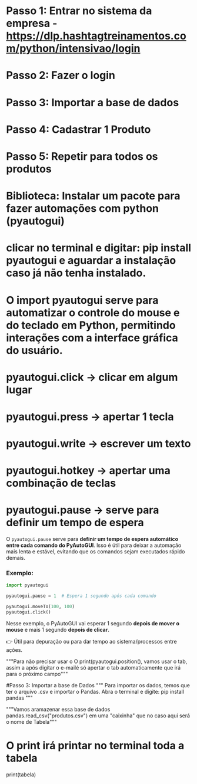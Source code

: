 # Passo 1: Entrar no sistema da empresa - https://dlp.hashtagtreinamentos.com/python/intensivao/login

# Passo 2: Fazer o login
# Passo 3: Importar a base de dados
# Passo 4: Cadastrar 1 Produto
# Passo 5: Repetir para todos os produtos

# Biblioteca: Instalar um pacote para fazer automações com python (pyautogui)
# clicar no terminal  e digitar: pip install pyautogui e aguardar a instalação caso já não tenha instalado.

# O import pyautogui serve para automatizar o controle do mouse e do teclado em Python, permitindo interações com a interface gráfica do usuário.

# pyautogui.click -> clicar em algum lugar
# pyautogui.press -> apertar 1 tecla
# pyautogui.write -> escrever um texto
# pyautogui.hotkey -> apertar uma combinação de teclas
# pyautogui.pause -> serve para definir um tempo de espera 


O `pyautogui.pause` serve para **definir um tempo de espera automático entre cada comando do PyAutoGUI**. Isso é útil para deixar a automação mais lenta e estável, evitando que os comandos sejam executados rápido demais.

### Exemplo:
```python
import pyautogui

pyautogui.pause = 1  # Espera 1 segundo após cada comando

pyautogui.moveTo(100, 100)
pyautogui.click()
```

Nesse exemplo, o PyAutoGUI vai esperar 1 segundo **depois de mover o mouse** e mais 1 segundo **depois de clicar**.

👉 Útil para depuração ou para dar tempo ao sistema/processos entre ações.

"""Para não precisar usar o O print(pyautogui.position(),
vamos usar o tab, assim a após digitar o e-mailé só apertar o 
tab automaticamente que irá para o próximo campo"""

#Passo 3: Importar a base de Dados
""" Para importar os dados, temos que ter o arquivo .csv e importar o Pandas. Abra o terminal e digite: pip install pandas """

"""Vamos aramazenar essa base de dados pandas.read_csv("produtos.csv") em uma "caixinha" que no caso aqui será o nome de Tabela"""


# O print irá printar no terminal toda a tabela 
print(tabela)

